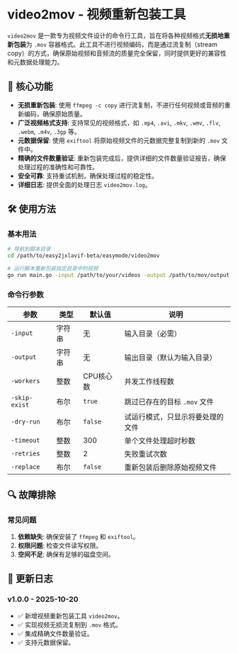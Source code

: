 # video2mov - 视频重新包装工具

`video2mov` 是一款专为视频文件设计的命令行工具，旨在将各种视频格式**无损地重新包装**为 `.mov` 容器格式。此工具不进行视频编码，而是通过流复制（stream copy）的方式，确保原始视频和音频流的质量完全保留，同时提供更好的兼容性和元数据处理能力。

## 🚀 核心功能

- **无损重新包装**: 使用 `ffmpeg -c copy` 进行流复制，不进行任何视频或音频的重新编码，确保原始质量。
- **广泛视频格式支持**: 支持常见的视频格式，如 `.mp4`, `.avi`, `.mkv`, `.wmv`, `.flv`, `.webm`, `.m4v`, `.3gp` 等。
- **元数据保留**: 使用 `exiftool` 将原始视频文件的元数据完整复制到新的 `.mov` 文件中。
- **精确的文件数量验证**: 重新包装完成后，提供详细的文件数量验证报告，确保处理过程的准确性和可靠性。
- **安全可靠**: 支持重试机制，确保处理过程的稳定性。
- **详细日志**: 提供全面的处理日志 `video2mov.log`。

## 🛠️ 使用方法

### 基本用法
```bash
# 导航到脚本目录
cd /path/to/easy2jxlavif-beta/easymode/video2mov

# 运行脚本重新包装指定目录中的视频
go run main.go -input /path/to/your/videos -output /path/to/mov/output
```

### 命令行参数

| 参数 | 类型 | 默认值 | 说明 |
|---|---|---|---|
| `-input` | 字符串 | 无 | 输入目录（必需） |
| `-output` | 字符串 | 无 | 输出目录（默认为输入目录） |
| `-workers` | 整数 | CPU核心数 | 并发工作线程数 |
| `-skip-exist` | 布尔 | `true` | 跳过已存在的目标 `.mov` 文件 |
| `-dry-run` | 布尔 | `false` | 试运行模式，只显示将要处理的文件 |
| `-timeout` | 整数 | 300 | 单个文件处理超时秒数 |
| `-retries` | 整数 | 2 | 失败重试次数 |
| `-replace` | 布尔 | `false` | 重新包装后删除原始视频文件 |

## 🔍 故障排除

### 常见问题
1. **依赖缺失**: 确保安装了 `ffmpeg` 和 `exiftool`。
2. **权限问题**: 检查文件读写权限。
3. **空间不足**: 确保有足够的磁盘空间。

## 📝 更新日志

### v1.0.0 - 2025-10-20
- ✅ 新增视频重新包装工具 `video2mov`。
- ✅ 实现视频无损流复制到 `.mov` 格式。
- ✅ 集成精确文件数量验证。
- ✅ 支持元数据保留。
